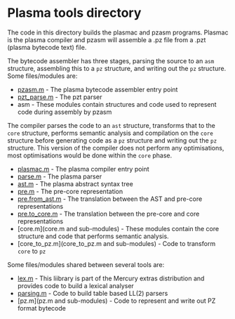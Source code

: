 # Plasma tools directory

The code in this directory builds the plasmac and pzasm programs.  Plasmac
is the plasma compiler and pzasm will assemble a .pz file from a .pzt
(plasma bytecode text) file.

The bytecode assembler has three stages, parsing the source to an `asm`
structure, assembling this to a `pz` structure, and writing out the `pz`
structure.  Some files/modules are:

* [pzasm.m](pzasm.m) - The plasma bytecode assembler entry point
* [pzt\_parse.m](pzt\_parse.m) - The pzt parser
* asm - These modules contain structures and code used to represent code
        during assembly by pzasm

The compiler parses the code to an `ast` structure, transforms that to the
`core` structure, performs semantic analysis and compilation on the `core`
structure before generating code as a `pz` structure and writing out the
`pz` structure.  This version of the compiler does not perform any
optimisations, most optimisations would be done within the `core` phase.

* [plasmac.m](plasmac.m) - The plasma compiler entry point
* [parse.m](parse.m) - The plasma parser
* [ast.m](ast.m) - The plasma abstract syntax tree
* [pre.m](pre.m) - The pre-core representation
* [pre.from\_ast.m](pre.from\_ast.m) - The translation between the AST and
                                       pre-core representations
* [pre.to\_core.m](pre.to\_core.m) - The translation between the pre-core
                                     and core representations
* [core.m](core.m and sub-modules) - These modules contain the core
                                     structure and code that performs
                                     semantic analysis.
* [core\_to\_pz.m](core\_to\_pz.m and sub-modules) -
  Code to transform `core` to `pz`

Some files/modules shared between several tools are:

* [lex.m](lex.m) -
  This liibrary is part of the Mercury extras distribution and
  provides code to build a lexical analyser
* [parsing.m](parsing.m) - Code to build table based LL(2) parsers
* [pz.m](pz.m and sub-modules) - Code to represent and write out PZ format
  bytecode

